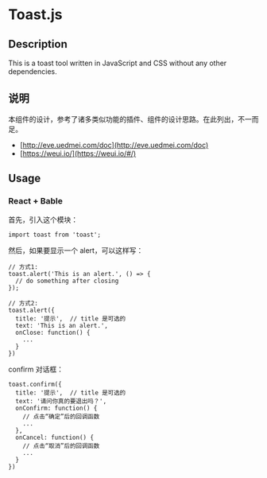# Toast.js

## Description

This is a toast tool written in JavaScript and CSS without any other dependencies.

## 说明

本组件的设计，参考了诸多类似功能的插件、组件的设计思路。在此列出，不一而足。

+ [http://eve.uedmei.com/doc](http://eve.uedmei.com/doc)
+ [https://weui.io/](https://weui.io/#/)

## Usage

### React + Bable

首先，引入这个模块：

```
import toast from 'toast';
```

然后，如果要显示一个 alert，可以这样写：

```
// 方式1:
toast.alert('This is an alert.', () => {
  // do something after closing
});

// 方式2:
toast.alert({
  title: '提示',  // title 是可选的
  text: 'This is an alert.',
  onClose: function() {
    ...
  }
})
```

confirm 对话框：

```
toast.confirm({
  title: '提示',  // title 是可选的
  text: '请问你真的要退出吗？',
  onConfirm: function() {
    // 点击“确定”后的回调函数
    ...
  },
  onCancel: function() {
    // 点击“取消”后的回调函数
    ...
  }
})
```

